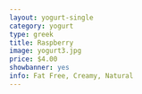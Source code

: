 ```yaml
---
layout: yogurt-single
category: yogurt
type: greek
title: Raspberry
image: yogurt3.jpg
price: $4.00
showbanner: yes
info: Fat Free, Creamy, Natural
---
```


